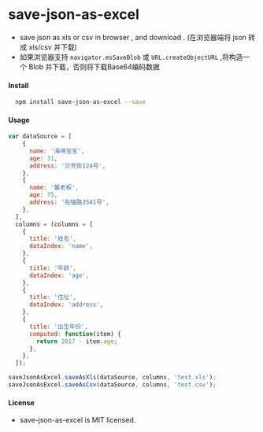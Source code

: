 # save-json-as-excel

+ save json as xls or csv in browser , and download . (在浏览器端将 json 转成 xls/csv 并下载)
+ 如果浏览器支持 `navigator.msSaveBlob` 或 `URL.createObjectURL` ,将构造一个 Blob 并下载，否则将下载Base64编码数据


#### Install

```sh
  npm install save-json-as-excel --save
```

#### Usage

```javascript
var dataSource = [
    {
      name: '海绵宝宝',
      age: 31,
      address: '贝壳街124号',
    },
    {
      name: '蟹老板',
      age: 75,
      address: '船锚路3541号',
    },
  ],
  columns = (columns = [
    {
      title: '姓名',
      dataIndex: 'name',
    },
    {
      title: '年龄',
      dataIndex: 'age',
    },
    {
      title: '住址',
      dataIndex: 'address',
    },
    {
      title: '出生年份',
      computed: function(item) {
        return 2017 - item.age;
      },
    },
  ]);

saveJsonAsExcel.saveAsXls(dataSource, columns, 'test.xls');
saveJsonAsExcel.saveAsCsv(dataSource, columns, 'test.csv');

```

#### License

+ save-json-as-excel is MIT licensed.